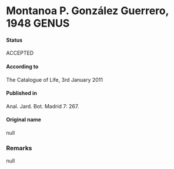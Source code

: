 # Montanoa P. González Guerrero, 1948 GENUS

#### Status
ACCEPTED

#### According to
The Catalogue of Life, 3rd January 2011

#### Published in
Anal. Jard. Bot. Madrid 7: 267.

#### Original name
null

### Remarks
null
